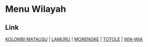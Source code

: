 # Menu Wilayah

## Link

[KOLOMBI MATAUSU](https://github.com/gigit-pemilu/pemilu-2024-74-sulawesi-tenggara/tree/main/pilpres/hitung-suara/sub/74-sulawesi-tenggara/sub/06-bombana/sub/22-mata-usu/sub/2001-kolombi-matausu)
 | 
[LAMURU](https://github.com/gigit-pemilu/pemilu-2024-74-sulawesi-tenggara/tree/main/pilpres/hitung-suara/sub/74-sulawesi-tenggara/sub/06-bombana/sub/22-mata-usu/sub/2004-lamuru)
 | 
[MORENGKE](https://github.com/gigit-pemilu/pemilu-2024-74-sulawesi-tenggara/tree/main/pilpres/hitung-suara/sub/74-sulawesi-tenggara/sub/06-bombana/sub/22-mata-usu/sub/2002-morengke)
 | 
[TOTOLE](https://github.com/gigit-pemilu/pemilu-2024-74-sulawesi-tenggara/tree/main/pilpres/hitung-suara/sub/74-sulawesi-tenggara/sub/06-bombana/sub/22-mata-usu/sub/2005-totole)
 | 
[WIA-WIA](https://github.com/gigit-pemilu/pemilu-2024-74-sulawesi-tenggara/tree/main/pilpres/hitung-suara/sub/74-sulawesi-tenggara/sub/06-bombana/sub/22-mata-usu/sub/2003-wia-wia)

